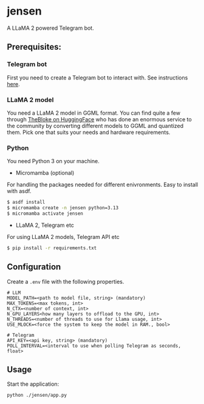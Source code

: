 # jensen

A LLaMA 2 powered Telegram bot.

## Prerequisites:

### Telegram bot

First you need to create a Telegram bot to interact with. See instructions [here](https://core.telegram.org/bots).

### LLaMA 2 model

You need a LLaMA 2 model in GGML format. You can find quite a few through [TheBloke on HuggingFace](https://huggingface.co/TheBloke)
who has done an enormous service to the community by converting different models to GGML and quantized them. Pick one that suits your
needs and hardware requirements.

### Python

You need Python 3 on your machine.

- Micromamba (optional)

For handling the packages needed for different enivronments. Easy to install with asdf.

```bash
$ asdf install
$ micromamba create -n jensen python=3.13
$ micromamba activate jensen
```

- LLaMA 2, Telegram etc

For using LLaMA 2 models, Telegram API etc

```bash
$ pip install -r requirements.txt
```

## Configuration

Create a `.env` file with the following properties.

```
# LLM
MODEL_PATH=<path to model file, string> (mandatory)
MAX_TOKENS=<max tokens, int>
N_CTX=<number of context, int>
N_GPU_LAYERS<how many layers to offload to the GPU, int>
N_THREADS=<number of threads to use for Llama usage, int>
USE_MLOCK=<force the system to keep the model in RAM., bool>

# Telegram
API_KEY=<api key, string> (mandatory)
POLL_INTERVAL=<interval to use when polling Telegram as seconds, float>
```

## Usage

Start the application:

```bash
python ./jensen/app.py
```
